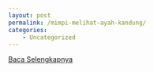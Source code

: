 ```yaml
---
layout: post
permalink: /mimpi-melihat-ayah-kandung/
categories:
    - Uncategorized
---
```


[Baca Selengkapnya](/05)